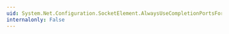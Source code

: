 ```yaml
---
uid: System.Net.Configuration.SocketElement.AlwaysUseCompletionPortsForAccept
internalonly: False
---
```

